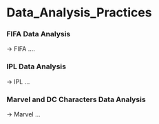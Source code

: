 # Data_Analysis_Practices

### FIFA Data Analysis
-> FIFA ....

### IPL Data Analysis
-> IPL ...

### Marvel and DC Characters Data Analysis
-> Marvel ...

